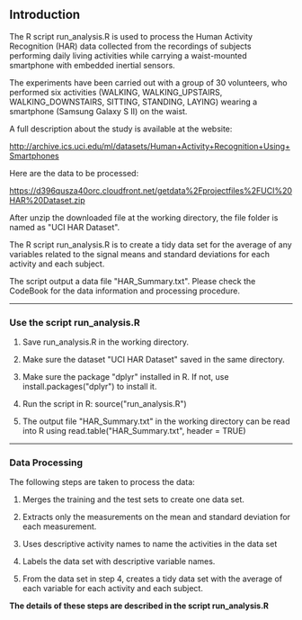 ## Introduction

The R script run_analysis.R is used to process the Human Activity Recognition (HAR) data collected from the recordings of subjects performing daily living activities while carrying a waist-mounted smartphone with embedded inertial sensors. 

The experiments have been carried out with a group of 30 volunteers, who performed six activities (WALKING, WALKING_UPSTAIRS, WALKING_DOWNSTAIRS, SITTING, STANDING, LAYING) wearing a smartphone (Samsung Galaxy S II) on the waist.

A full description about the study is available at the website: 

http://archive.ics.uci.edu/ml/datasets/Human+Activity+Recognition+Using+Smartphones 

Here are the data to be processed:

https://d396qusza40orc.cloudfront.net/getdata%2Fprojectfiles%2FUCI%20HAR%20Dataset.zip

After unzip the downloaded file at the working directory, the file folder is named as "UCI HAR Dataset".

The R script run_analysis.R is to create a tidy data set for the average of any variables related to the signal means and standard deviations for each activity and each subject. 

The script output a data file "HAR_Summary.txt". Please check the CodeBook for the data information and processing procedure.

---

### Use the script run_analysis.R 

1. Save run_analysis.R in the working directory. 

2. Make sure the dataset "UCI HAR Dataset" saved in the same directory.

3. Make sure the package "dplyr" installed in R. If not, use install.packages("dplyr") to install it.

4. Run the script in R: source("run_analysis.R")

5. The output file "HAR_Summary.txt" in the working directory can be read into R using read.table("HAR_Summary.txt", header = TRUE)

---
### Data Processing

The following steps are taken to process the data:

1. Merges the training and the test sets to create one data set.

2. Extracts only the measurements on the mean and standard deviation for each measurement.
 
3. Uses descriptive activity names to name the activities in the data set

4. Labels the data set with descriptive variable names. 

5. From the data set in step 4, creates a tidy data set with the average of each variable for each activity and each subject.

__The details of these steps are described in the script run_analysis.R__



